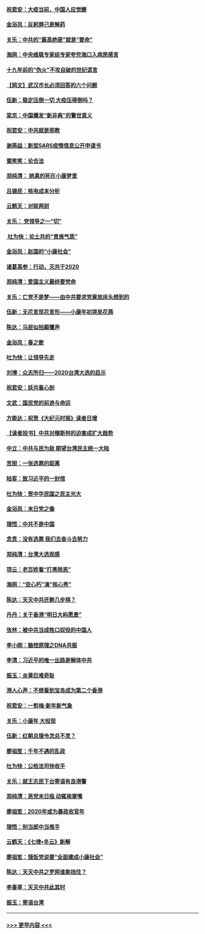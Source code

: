 #### [祝君安：大疫当前，中国人应觉醒](../pages/nsc993/n11821946.md?t=01270933) 
#### [金浴凤：反躬罪己是解药](../pages/nsc993/n11820280.md?t=01270933) 
#### [关乐：中共的“最高绝密”就是“要命”](../pages/nsc993/n11816946.md?t=01270933) 
#### [海网：中央维稳专家组专家夸完海口入病房感言](../pages/nsc993/n11815138.md?t=01270933) 
#### [十九年前的“伪火”不攻自破的世纪谎言](../pages/nsc993/n11813238.md?t=01270933) 
#### [【网文】武汉市长必须回答的六个问题](../pages/nsc993/n11813848.md?t=01270933) 
#### [伍新：稳定压倒一切 大疫压得倒吗？](../pages/nsc993/n11812634.md?t=01270933) 
#### [梁京：中国爆发“新非典”的警世意义](../pages/nsc993/n11812554.md?t=01270933) 
#### [祝君安：中共就是邪教](../pages/nsc993/n11812431.md?t=01270933) 
#### [谢燕益：新型SARS疫情信息公开申请书](../pages/nsc993/n11808840.md?t=01270933) 
#### [蜀笑笑：论合法](../pages/nsc993/n11808064.md?t=01270933) 
#### [郑纯清： 她真的死在小康梦里](../pages/nsc993/n11806623.md?t=01270933) 
#### [吕锡民：核电成本分析](../pages/nsc993/n11806284.md?t=01270933) 
#### [云鹤天：对联两则](../pages/nsc993/n11805957.md?t=01270933) 
#### [关乐： 党领导之一“切”](../pages/nsc993/n11804505.md?t=01270933) 
#### [ 吐为快：论土共的“贵族气质”](../pages/nsc993/n11804490.md?t=01270933) 
#### [金浴凤：赵国的“小康社会”](../pages/nsc993/n11804452.md?t=01270933) 
#### [诸葛高参：行动，灭共于2020](../pages/nsc993/n11804120.md?t=01270933) 
#### [郑纯清：爱国主义最终要党命](../pages/nsc993/n11802197.md?t=01270933) 
#### [关乐：亡党不是梦——由中共要求党章放床头想到的](../pages/nsc993/n11802156.md?t=01270933) 
#### [伍新：无花言现花言形——小康年初哭吴花燕](../pages/nsc993/n11800044.md?t=01270933) 
#### [陈达：马屁似拍颠覆声](../pages/nsc993/n11800010.md?t=01270933) 
#### [金浴凤：春之歌](../pages/nsc993/n11797687.md?t=01270933) 
#### [吐为快：让领导先走](../pages/nsc993/n11797512.md?t=01270933) 
#### [刘博：众志所归——2020台湾大选的启示](../pages/nsc993/n11796878.md?t=01270933) 
#### [祝君安：妖共畜心剖](../pages/nsc993/n11794273.md?t=01270933) 
#### [文武：国民党的前途与命运](../pages/nsc993/n11794198.md?t=01270933) 
#### [方能达：祝贺《大纪元时报》读者日增](../pages/nsc993/n11793807.md?t=01270933) 
#### [【读者投书】中共对穆斯林的迫害成扩大趋势](../pages/nsc993/n11791371.md?t=01270933) 
#### [中立：中共与民为敌 期望台湾民主统一大陆](../pages/nsc993/n11790392.md?t=01270933) 
#### [苦胆：一张选票的距离](../pages/nsc993/n11788914.md?t=01270933) 
#### [陆客：致习近平的一封信](../pages/nsc993/n11788867.md?t=01270933) 
#### [吐为快：贺中华民国之民主光大](../pages/nsc993/n11788618.md?t=01270933) 
#### [金浴凤：末日党之像](../pages/nsc993/n11787475.md?t=01270933) 
#### [理悟：中共不是中国](../pages/nsc993/n11787463.md?t=01270933) 
#### [念贲：没有选票  我们去奋斗去努力](../pages/nsc993/n11787398.md?t=01270933) 
#### [郑纯清：台湾大选观感](../pages/nsc993/n11786210.md?t=01270933) 
#### [项云：老百姓看“打黑除恶”](../pages/nsc993/n11785398.md?t=01270933) 
#### [海网：“空心朽”演“核心秀”](../pages/nsc993/n11783874.md?t=01270933) 
#### [陈达：天灭中共还剩几步棋？](../pages/nsc993/n11783719.md?t=01270933) 
#### [丹丹：关于香港“明日大屿愿景”](../pages/nsc993/n11783273.md?t=01270933) 
#### [张林：被中共当成牲口奴役的中国人](../pages/nsc993/n11782397.md?t=01270933) 
#### [李小刚：脑控原理之DNA共振](../pages/nsc993/n11780962.md?t=01270933) 
#### [李清：习近平的唯一出路是解体中共](../pages/nsc993/n11780866.md?t=01270933) 
#### [振玉：炎黄巨难奇耻](../pages/nsc993/n11779632.md?t=01270933) 
#### [港人心声：不想看到宝岛成为第二个香港](../pages/nsc993/n11778817.md?t=01270933) 
#### [祝君安：一剪梅‧新年新气象](../pages/nsc993/n11776340.md?t=01270933) 
#### [关乐：小康年 大役现](../pages/nsc993/n11774213.md?t=01270933) 
#### [伍新：红朝总理令怎总不灵？](../pages/nsc993/n11770813.md?t=01270933) 
#### [廖祖笙：千年不遇的乱政](../pages/nsc993/n11770373.md?t=01270933) 
#### [吐为快：公检法司快收手](../pages/nsc993/n11770359.md?t=01270933) 
#### [关乐：就王志民下台寄语有良港警](../pages/nsc993/n11769903.md?t=01270933) 
#### [郑纯清：恶党末日临 动辄挨掌嘴](../pages/nsc993/n11769356.md?t=01270933) 
#### [廖祖笙：2020年或为暴政收官年](../pages/nsc993/n11768216.md?t=01270933) 
#### [理悟：别当郎中当推手](../pages/nsc993/n11768243.md?t=01270933) 
#### [云鹤天：《七律▪冬云》新解](../pages/nsc993/n11768204.md?t=01270933) 
#### [廖祖笙：饿饭党说要“全面建成小康社会”](../pages/nsc993/n11767482.md?t=01270933) 
#### [陈达：天灭中共之罗网谁能挡住？](../pages/nsc993/n11767465.md?t=01270933) 
#### [李春草：天灭中共此其时](../pages/nsc993/n11767452.md?t=01270933) 
#### [振玉：寄语台湾](../pages/nsc993/n11767432.md?t=01270933) 

----
#### [ >>> 更早内容 <<< ](../indexes/nsc993-earlier.md)
